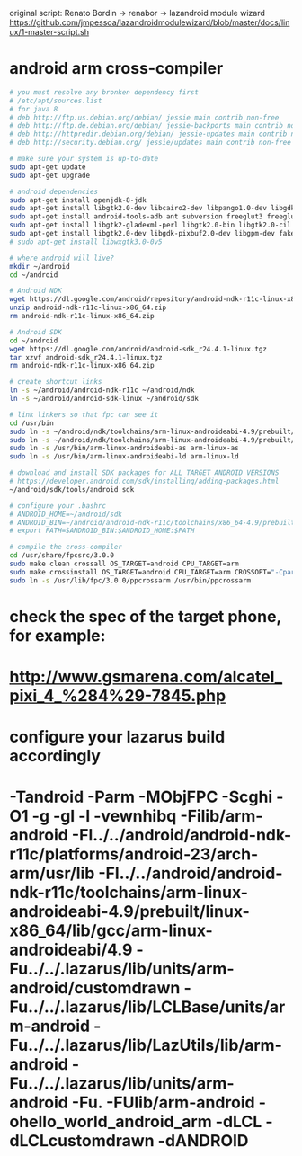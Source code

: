 original script: Renato Bordin -> renabor -> lazandroid module wizard
https://github.com/jmpessoa/lazandroidmodulewizard/blob/master/docs/linux/1-master-script.sh

# android arm cross-compiler

```bash
# you must resolve any bronken dependency first
# /etc/apt/sources.list
# for java 8
# deb http://ftp.us.debian.org/debian/ jessie main contrib non-free
# deb http://ftp.de.debian.org/debian/ jessie-backports main contrib non-free
# deb http://httpredir.debian.org/debian/ jessie-updates main contrib non-free 
# deb http://security.debian.org/ jessie/updates main contrib non-free 

# make sure your system is up-to-date
sudo apt-get update
sudo apt-get upgrade

# android dependencies
sudo apt-get install openjdk-8-jdk
sudo apt-get install libgtk2.0-dev libcairo2-dev libpango1.0-dev libgdk-pixbuf2.0-dev libatk1.0-dev libghc-x11-dev
sudo apt-get install android-tools-adb ant subversion freeglut3 freeglut3-dev
sudo apt-get install libgtk2-gladexml-perl libgtk2.0-bin libgtk2.0-cil  
sudo apt-get install libgtk2.0-dev libgdk-pixbuf2.0-dev libgpm-dev fakeroot libncurses5-dev libtinfo-dev
# sudo apt-get install libwxgtk3.0-0v5

# where android will live?
mkdir ~/android
cd ~/android

# Android NDK
wget https://dl.google.com/android/repository/android-ndk-r11c-linux-x86_64.zip
unzip android-ndk-r11c-linux-x86_64.zip
rm android-ndk-r11c-linux-x86_64.zip

# Android SDK
cd ~/android
wget https://dl.google.com/android/android-sdk_r24.4.1-linux.tgz
tar xzvf android-sdk_r24.4.1-linux.tgz
rm android-ndk-r11c-linux-x86_64.zip

# create shortcut links
ln -s ~/android/android-ndk-r11c ~/android/ndk
ln -s ~/android/android-sdk-linux ~/android/sdk

# link linkers so that fpc can see it
cd /usr/bin
sudo ln -s ~/android/ndk/toolchains/arm-linux-androideabi-4.9/prebuilt/linux-x86_64/bin/arm-linux-androideabi-as arm-linux-androideabi-as
sudo ln -s ~/android/ndk/toolchains/arm-linux-androideabi-4.9/prebuilt/linux-x86_64/bin/arm-linux-androideabi-ld.bfd arm-linux-androideabi-ld
sudo ln -s /usr/bin/arm-linux-androideabi-as arm-linux-as
sudo ln -s /usr/bin/arm-linux-androideabi-ld arm-linux-ld

# download and install SDK packages for ALL TARGET ANDROID VERSIONS
# https://developer.android.com/sdk/installing/adding-packages.html
~/android/sdk/tools/android sdk

# configure your .bashrc
# ANDROID_HOME=~/android/sdk
# ANDROID_BIN=~/android/android-ndk-r11c/toolchains/x86_64-4.9/prebuilt/linux-x86_64/bin
# export PATH=$ANDROID_BIN:$ANDROID_HOME:$PATH

# compile the cross-compiler
cd /usr/share/fpcsrc/3.0.0
sudo make clean crossall OS_TARGET=android CPU_TARGET=arm
sudo make crossinstall OS_TARGET=android CPU_TARGET=arm CROSSOPT="-Cparmv7a -Cfvfpv3 -OpARMv7a -OoFastMath -O3 -XX -Xs -CX" CROSSBINDIR=$ANDROID_BIN BINUTILSPREFIX=arm-linux-androideabi- INSTALL_PREFIX=/usr
sudo ln -s /usr/lib/fpc/3.0.0/ppcrossarm /usr/bin/ppcrossarm
```

# check the spec of the target phone, for example:
# http://www.gsmarena.com/alcatel_pixi_4_%284%29-7845.php

# configure your lazarus build accordingly
# -Tandroid -Parm -MObjFPC -Scghi -O1 -g -gl -l -vewnhibq -Filib/arm-android -Fl../../android/android-ndk-r11c/platforms/android-23/arch-arm/usr/lib -Fl../../android/android-ndk-r11c/toolchains/arm-linux-androideabi-4.9/prebuilt/linux-x86_64/lib/gcc/arm-linux-androideabi/4.9 -Fu../../.lazarus/lib/units/arm-android/customdrawn -Fu../../.lazarus/lib/LCLBase/units/arm-android -Fu../../.lazarus/lib/LazUtils/lib/arm-android -Fu../../.lazarus/lib/units/arm-android -Fu. -FUlib/arm-android -ohello_world_android_arm -dLCL -dLCLcustomdrawn -dANDROID

